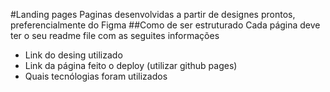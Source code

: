 #Landing pages
Paginas desenvolvidas a partir de designes prontos, preferencialmente do Figma
##Como de ser estruturado
Cada página deve ter o seu readme file com as seguites informações
- Link do desing utilizado
- Link da página feito o deploy (utilizar github pages)
- Quais tecnólogias foram utilizados
